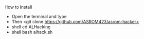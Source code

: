 How to Install
- Open the terminal and type <pkg install git>
- Then <git clone https://github.com/ASROM423/asrom-hacker>
- shell cd ALHacking
- shell bash alhack.sh
